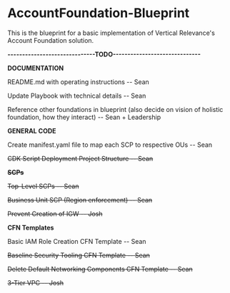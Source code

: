 # AccountFoundation-Blueprint
This is the blueprint for a basic implementation of Vertical Relevance's Account Foundation solution.

**------------------------------TODO------------------------------**

**DOCUMENTATION**

README.md with operating instructions -- Sean

Update Playbook with technical details -- Sean

Reference other foundations in blueprint (also decide on vision of holistic foundation, how they interact) -- Sean + Leadership

**GENERAL CODE**

Create manifest.yaml file to map each SCP to respective OUs -- Sean

~~CDK Script Deployment Project Structure -- Sean~~
  
~~**SCPs**~~

~~Top-Level SCPs -- Sean~~

~~Business Unit SCP (Region enforcement) -- Sean~~

~~Prevent Creation of IGW -- Josh~~

**CFN Templates**

Basic IAM Role Creation CFN Template -- Sean

~~Baseline Security Tooling CFN Template -- Sean~~

~~Delete Default Networking Components CFN Template -- Sean~~

~~3-Tier VPC -- Josh~~
